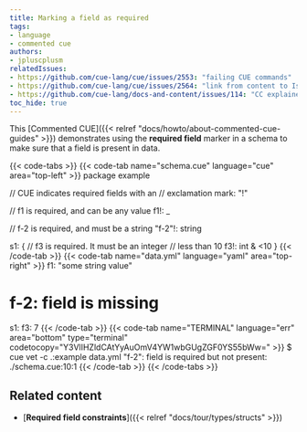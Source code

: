 ```yaml
---
title: Marking a field as required
tags:
- language
- commented cue
authors:
- jpluscplusm
relatedIssues:
- https://github.com/cue-lang/cue/issues/2553: "failing CUE commands"
- https://github.com/cue-lang/cue/issues/2564: "link from content to Issue"
- https://github.com/cue-lang/docs-and-content/issues/114: "CC explainer"
toc_hide: true
---
```


This [Commented CUE]({{< relref "docs/howto/about-commented-cue-guides" >}})
demonstrates using the **required field** marker in a schema to make sure that a
field is present in data.

<!--more-->

{{< code-tabs >}}
{{< code-tab name="schema.cue" language="cue" area="top-left" >}}
package example

// CUE indicates required fields with an
// exclamation mark: "!"

// f1 is required, and can be any value
f1!: _

// f-2 is required, and must be a string
"f-2"!: string

s1: {
	// f3 is required. It must be an integer
	// less than 10
	f3!: int & <10
}
{{< /code-tab >}}
{{< code-tab name="data.yml" language="yaml" area="top-right" >}}
f1: "some string value"
# f-2: field is missing
s1:
  f3: 7
{{< /code-tab >}}
{{< code-tab name="TERMINAL" language="err" area="bottom" type="terminal" codetocopy="Y3VlIHZldCAtYyAuOmV4YW1wbGUgZGF0YS55bWw=" >}}
$ cue vet -c .:example data.yml
"f-2": field is required but not present:
    ./schema.cue:10:1
{{< /code-tab >}}
{{< /code-tabs >}}

## Related content

- [**Required field constraints**]({{< relref "docs/tour/types/structs" >}})
